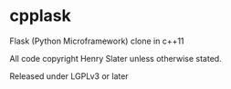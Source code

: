 cpplask
=======

Flask (Python Microframework) clone in c++11

All code copyright Henry Slater unless otherwise stated.

Released under LGPLv3 or later

